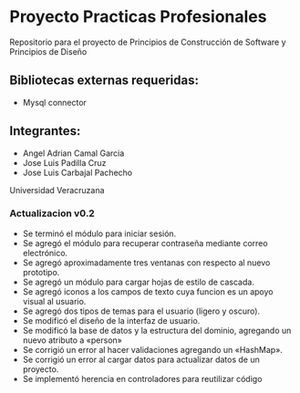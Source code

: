 # Proyecto Practicas Profesionales


Repositorio para el proyecto de Principios de Construcción de Software y Principios de Diseño




       
       
       
## Bibliotecas externas requeridas:
  - Mysql connector
       
## Integrantes:
  - Angel Adrian Camal Garcia
  - Jose Luis Padilla Cruz
  - Jose Luis Carbajal Pachecho

Universidad Veracruzana

### Actualizacion v0.2
- Se terminó el módulo para iniciar sesión.
- Se agregó el módulo para recuperar contraseña mediante correo electrónico.
- Se agregó aproximadamente tres ventanas con respecto al nuevo prototipo.
- Se agregó un módulo para cargar hojas de estilo de cascada.
- Se agregó iconos a los campos de texto cuya funcion es un apoyo visual al usuario.
- Se agregó dos tipos de temas para el usuario (ligero y oscuro).
- Se modificó el diseño de la interfaz de usuario.
- Se modificó la base de datos y la estructura del dominio, agregando un nuevo atributo a «person»
- Se corrigió un error al hacer validaciones agregando un «HashMap».
- Se corrigió un error al cargar datos para actualizar datos de un proyecto.
- Se implementó herencia en controladores para reutilizar código
